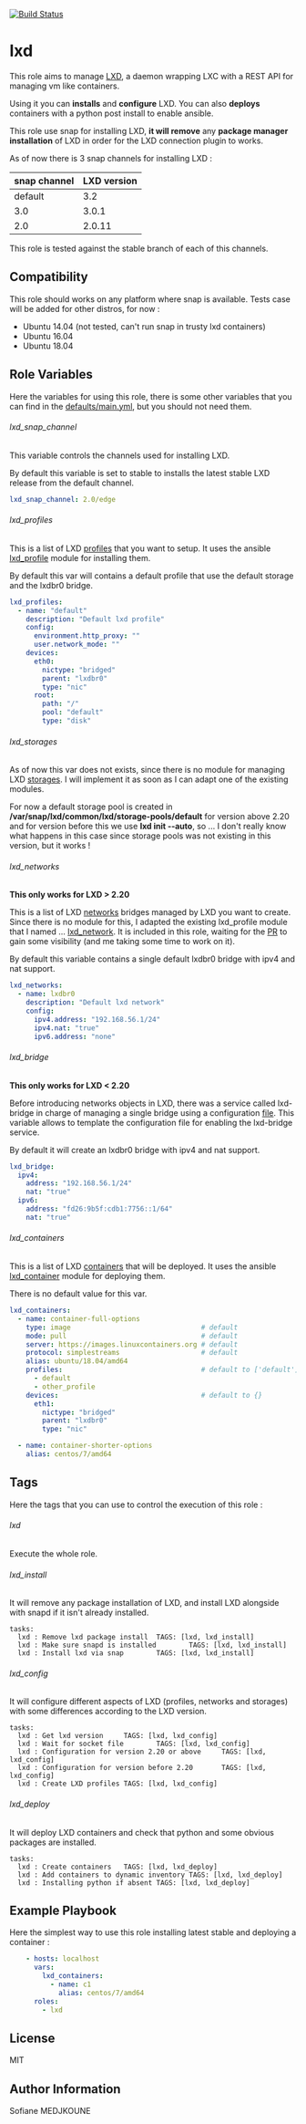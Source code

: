 [![Build Status](https://travis-ci.org/Nani-o/ansible-role-lxd.svg?branch=master)](https://travis-ci.org/Nani-o/ansible-role-lxd)

lxd
===

This role aims to manage [LXD](https://linuxcontainers.org/lxd/), a daemon wrapping LXC with a REST API for managing vm like containers.

Using it you can **installs** and **configure** LXD. You can also **deploys** containers with a python post install to enable ansible.

This role use snap for installing LXD, **it will remove** any **package manager installation** of LXD in order for the LXD connection plugin to works. 

As of now there is 3 snap channels for installing LXD : 

snap channel | LXD version |
------------ | ----------- |
default      | 3.2         |
3.0          | 3.0.1       |
2.0          | 2.0.11      |

This role is tested against the stable branch of each of this channels.

Compatibility
-------------

This role should works on any platform where snap is available. Tests case will be added for other distros, for now :

  - Ubuntu 14.04 (not tested, can't run snap in trusty lxd containers)
  - Ubuntu 16.04
  - Ubuntu 18.04

Role Variables
--------------

Here the variables for using this role, there is some other variables that you can find in the [defaults/main.yml](./defaults/main.yml), but you should not need them.

###### lxd_snap_channel

This variable controls the channels used for installing LXD.

By default this variable is set to stable to installs the latest stable LXD release from the default channel.

```YAML
lxd_snap_channel: 2.0/edge
```

###### lxd_profiles

This is a list of LXD [profiles](https://lxd.readthedocs.io/en/latest/profiles/) that you want to setup. It uses the ansible [lxd_profile](https://docs.ansible.com/ansible/devel/modules/lxd_profile_module.html) module for installing them.

By default this var will contains a default profile that use the default storage and the lxdbr0 bridge.

```YAML
lxd_profiles:
  - name: "default"
    description: "Default lxd profile"
    config:
      environment.http_proxy: ""
      user.network_mode: ""
    devices:
      eth0:
        nictype: "bridged"
        parent: "lxdbr0"
        type: "nic"
      root:
        path: "/"
        pool: "default"
        type: "disk"
```

###### lxd_storages

As of now this var does not exists, since there is no module for managing LXD [storages](https://lxd.readthedocs.io/en/latest/storage/). I will implement it as soon as I can adapt one of the existing modules.

For now a default storage pool is created in **/var/snap/lxd/common/lxd/storage-pools/default** for version above 2.20 and for version before this we use **lxd init --auto**, so ... I don't really know what happens in this case since storage pools was not existing in this version, but it works !

###### lxd_networks

**This only works for LXD > 2.20**

This is a list of LXD [networks](https://lxd.readthedocs.io/en/latest/networks/) bridges managed by LXD you want to create. Since there is no module for this, I adapted the existing lxd_profile module that I named ... [lxd_network](./library/lxd_network.py). It is included in this role, waiting for the [PR](https://github.com/ansible/ansible/pull/31428) to gain some visibility (and me taking some time to work on it).

By default this variable contains a single default lxdbr0 bridge with ipv4 and nat support.

```YAML
lxd_networks:
  - name: lxdbr0
    description: "Default lxd network"
    config:
      ipv4.address: "192.168.56.1/24"
      ipv4.nat: "true"
      ipv6.address: "none"
```

###### lxd_bridge

**This only works for LXD < 2.20**

Before introducing networks objects in LXD, there was a service called lxd-bridge in charge of managing a single bridge using a configuration [file](./templates/lxd-bridge.j2). This variable allows to template the configuration file for enabling the lxd-bridge service.

By default it will create an lxdbr0 bridge with ipv4 and nat support.

```YAML
lxd_bridge:
  ipv4:
    address: "192.168.56.1/24"
    nat: "true"
  ipv6:
    address: "fd26:9b5f:cdb1:7756::1/64"
    nat: "true"
```

###### lxd_containers

This is a list of LXD [containers](https://lxd.readthedocs.io/en/latest/containers/) that will be deployed. It uses the ansible [lxd_container](https://docs.ansible.com/ansible/devel/modules/lxd_container_module.html) module for deploying them.

There is no default value for this var.

```YAML
lxd_containers:
  - name: container-full-options
    type: image                                # default
    mode: pull                                 # default
    server: https://images.linuxcontainers.org # default
    protocol: simplestreams                    # default
    alias: ubuntu/18.04/amd64
    profiles:                                  # default to ['default']
      - default
      - other_profile
    devices:                                   # default to {}
      eth1:
        nictype: "bridged"
        parent: "lxdbr0"
        type: "nic"

  - name: container-shorter-options
    alias: centos/7/amd64
```

Tags
----

Here the tags that you can use to control the execution of this role :

###### lxd

Execute the whole role.

###### lxd_install

It will remove any package installation of LXD, and install LXD alongside with snapd if it isn't already installed.

```
tasks:
  lxd : Remove lxd package install  TAGS: [lxd, lxd_install]
  lxd : Make sure snapd is installed        TAGS: [lxd, lxd_install]
  lxd : Install lxd via snap        TAGS: [lxd, lxd_install]
```

###### lxd_config

It will configure different aspects of LXD (profiles, networks and storages) with some differences according to the LXD version.

```
tasks:
  lxd : Get lxd version     TAGS: [lxd, lxd_config]
  lxd : Wait for socket file        TAGS: [lxd, lxd_config]
  lxd : Configuration for version 2.20 or above     TAGS: [lxd, lxd_config]
  lxd : Configuration for version before 2.20       TAGS: [lxd, lxd_config]
  lxd : Create LXD profiles TAGS: [lxd, lxd_config]
```

###### lxd_deploy

It will deploy LXD containers and check that python and some obvious packages are installed.

```
tasks:
  lxd : Create containers   TAGS: [lxd, lxd_deploy]
  lxd : Add containers to dynamic inventory TAGS: [lxd, lxd_deploy]
  lxd : Installing python if absent TAGS: [lxd, lxd_deploy]
```

Example Playbook
----------------

Here the simplest way to use this role installing latest stable and deploying a container :

```YAML
    - hosts: localhost
      vars:
        lxd_containers:
          - name: c1
            alias: centos/7/amd64
      roles:
        - lxd
```

License
-------

MIT

Author Information
------------------

Sofiane MEDJKOUNE
